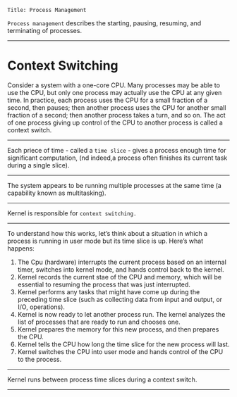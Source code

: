 ```
Title: Process Management
```

`Process management` describes the starting, pausing, resuming, and terminating of processes. 

---
<h1>Context Switching</h1>
Consider a system with a one-core CPU. Many processes may be able to use the CPU, but only one process
may actually use the CPU at any given time. In practice, each process uses the CPU for a small fraction of a
second, then pauses; then another process uses the CPU for another small fraction of a second; then another
process takes a turn, and so on. The act of one process giving up control of the CPU to another process is
called a context switch. 

---

Each priece of time - called a `time slice` - gives a process enough time for significant computation, (nd indeed,a process often finishes its current task during a single slice). 

---

The system appears to be running multiple processes at the same time (a capability known as multitasking).

---

Kernel is responsible for ```context switching.```

---

To understand how this works, let’s think about a situation in
which a process is running in user mode but its time slice is up. Here’s what happens:

1. The Cpu (hardware) interrupts the current process based on an internal timer, switches into kernel mode, and hands control back to the kernel.
2. Kernel records the current stae of the CPU and memory, which will be essential to resuming the process that was just interrupted. 
3. Kernel performs any tasks that might have come up during the preceding time slice (such as collecting data from input and output, or I/O, operations).
4. Kernel is now ready to let another process run. The kernel analyzes the list of processes that are ready to run and chooses one.
5. Kernel prepares the memory for this new process, and then prepares the CPU.
6. Kernel tells the CPU how long the time slice for the new process will last.
7. Kernel switches the CPU into user mode and hands control of the CPU to the process.
---

Kernel runs between process time slices during a context switch.

---

